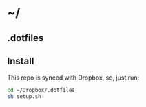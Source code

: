 # ~/

## .dotfiles

## Install

This repo is synced with Dropbox, so, just run:

```sh
cd ~/Dropbox/.dotfiles
sh setup.sh
```
